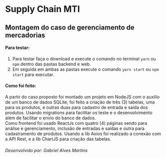 # Supply Chain MTI
 
## Montagem do caso de gerenciamento de mercadorias

#### Para testar: 
 1. Para testar faça o download e execute o comando no terminal `yarn` ou `npm` dentro das pastas backend e web.
 2. Em seguida em ambas as pastas execute o comando `yarn start` ou `npm start` para executar. 
 
#### Como foi feito:
 A partir do caso proposto foi montado um projeto em NodeJS com o auxílio de um banco de dados SQLite, foi feito a criação de três (3) tabelas, uma para os produtos, e outras duas para cadastro de entrada e saída dos produtos. Usando migrations para facilitar os teste e o desenvolvimento além de facilitar o envio do banco de dados. <br/>
	Como frontend foi usado ReactJs com quatro (4) páginas sendo para análise e gerenciamento, inclusão de entradas e saídas e outra para cadastramento de produtos. Usando a lib Axios foi realizado a conexão com a API Rest, e a lib ChartJS para criação das tabelas. 

###### Desenvolvido por: Gabriel Alves Martins
